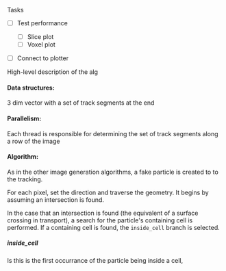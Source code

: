 
Tasks
- [ ] Test performance 
	- [ ] Slice plot
	- [ ] Voxel plot
- [ ] Connect to plotter


High-level description of the alg

#### Data structures:

3 dim vector with a set of track segments at the end

#### Parallelism:

Each thread is responsible for determining the set of track segments along a row of the image

#### Algorithm:

As in the other image generation algorithms, a fake particle is created to to the tracking.

For each pixel, set the direction and traverse the geometry. It begins by assuming an intersection is found.

In the case that an intersection is found (the equivalent of a surface crossing in transport), a search for the particle's containing cell is performed. If a containing cell is found, the `inside_cell` branch is selected.

##### inside_cell

Is this is the first occurrance of the particle being inside a cell, 
